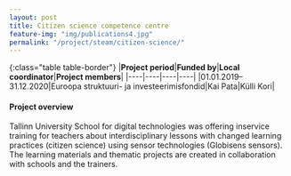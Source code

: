 ```yaml
---
layout: post
title: Citizen science competence centre 
feature-img: "img/publications4.jpg"
permalink: "/project/steam/citizen-science/"
---
```


{:class="table table-border"}
|**Project period**|**Funded by**|**Local coordinator**|**Project members**|
|----|----|----|----|
|01.01.2019–31.12.2020|Euroopa struktuuri- ja investeerimisfondid|Kai Pata|Külli Kori|

#### Project overview
Tallinn University School for digital technologies was offering inservice training for teachers about interdisciplinary lessons with changed learning practices (citizen science) using sensor technologies (Globisens sensors). The learning materials and thematic projects are created in collaboration with schools and the trainers.  
